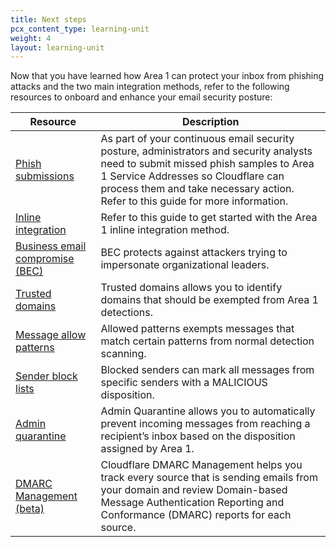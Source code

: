 ```yaml
---
title: Next steps
pcx_content_type: learning-unit
weight: 4
layout: learning-unit
---
```


Now that you have learned how Area 1 can protect your inbox from phishing attacks and the two main integration methods, refer to the following resources to onboard and enhance your email security posture:

| Resource | Description |
| --- | --- |
| [Phish submissions](/email-security/email-configuration/phish-submissions/) | As part of your continuous email security posture, administrators and security analysts need to submit missed phish samples to Area 1 Service Addresses so Cloudflare can process them and take necessary action. Refer to this guide for more information. |
| [Inline integration](/email-security/deployment/inline/setup/) | Refer to this guide to get started with the Area 1 inline integration method. |
| [Business email compromise (BEC)](/email-security/email-configuration/enhanced-detections/business-email-compromise/) | BEC protects against attackers trying to impersonate organizational leaders. |
| [Trusted domains](/email-security/email-configuration/lists/trusted-domains/) | Trusted domains allows you to identify domains that should be exempted from Area 1 detections. |
| [Message allow patterns](/email-security/email-configuration/lists/allowed-patterns/) | Allowed patterns exempts messages that match certain patterns from normal detection scanning. |
| [Sender block lists](/email-security/email-configuration/lists/block-list/) | Blocked senders can mark all messages from specific senders with a MALICIOUS disposition. |
| [Admin quarantine](/email-security/email-configuration/admin-quarantine/) | Admin Quarantine allows you to automatically prevent incoming messages from reaching a recipient’s inbox based on the disposition assigned by Area 1. |
| [DMARC Management (beta)](/dmarc-management/) | Cloudflare DMARC Management helps you track every source that is sending emails from your domain and review Domain-based Message Authentication Reporting and Conformance (DMARC) reports for each source. |